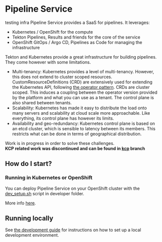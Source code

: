 # Pipeline Service
testing infra
Pipeline Service provides a SaaS for pipelines. It leverages:

- Kubernetes / OpenShift for the compute
- Tekton Pipelines, Results and friends for the core of the service
- OpenShift GitOps / Argo CD, Pipelines as Code for managing the infrastructure


Tekton and Kubernetes provide a great infrastructure for building pipelines. They come however with some limitations.

- Multi-tenancy: Kubernetes provides a level of multi-tenancy. However, this does not extend to cluster scoped resources. CustomResourceDefinitions (CRD) are extensively used for extending the Kubernetes API, following [the operator pattern](https://kubernetes.io/docs/concepts/extend-kubernetes/operator/).  CRDs are cluster scoped. This induces a coupling between the operator version provided by the platform and what you can use as a tenant. The control plane is also shared between tenants.
- Scalability: Kubernetes has made it easy to distribute the load onto many servers and scalability at cloud scale more approachable. Like everything, its control plane has however its limits.
- Availability and geo-redundancy: Kubernetes control plane is based on an etcd cluster, which is sensible to latency between its members. This restricts what can be done in terms of geographical distribution.

Work is in progress in order to solve these challenges.   
**KCP related work was discontinued and can be found in [kcp](https://github.com/openshift-pipelines/pipeline-service/tree/kcp) branch**

## How do I start?

### Running in Kubernetes or OpenShift

You can deploy Pipeline Service on your OpenShift cluster with the [dev_setup.sh](./developer/openshift/dev_setup.sh) script in developer folder.

More info [here](./developer/openshift/README.md).

## Running locally

See [the development guide](./developer/docs/DEVELOPMENT.md) for instructions on how to set up a local development environment.

